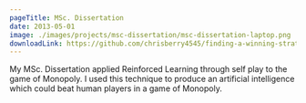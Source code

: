 ```yaml
---
pageTitle: MSc. Dissertation
date: 2013-05-01
image: ./images/projects/msc-dissertation/msc-dissertation-laptop.png
downloadLink: https://github.com/chrisberry4545/finding-a-winning-strategy-in-monopoly-msc/raw/master/Dissertation.pdf
---
```


My MSc. Dissertation applied Reinforced Learning through self play to the game of Monopoly. I used this technique to produce an artificial intelligence which could beat human players in a game of Monopoly.
